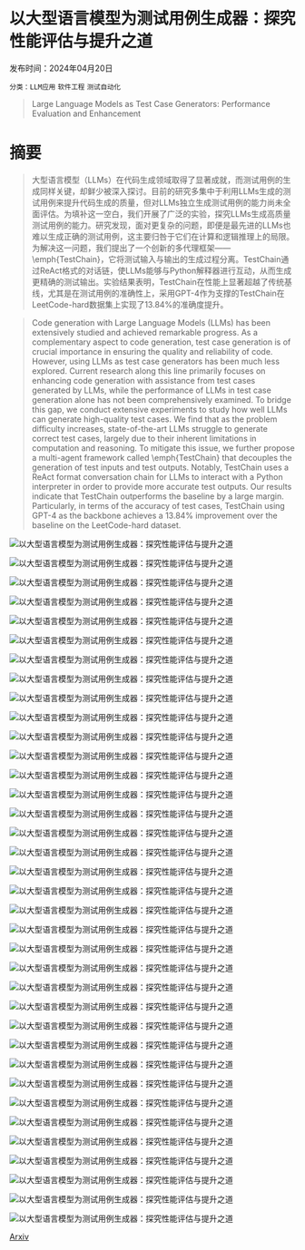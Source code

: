 # 以大型语言模型为测试用例生成器：探究性能评估与提升之道

发布时间：2024年04月20日

`分类：LLM应用` `软件工程` `测试自动化`

> Large Language Models as Test Case Generators: Performance Evaluation and Enhancement

# 摘要

> 大型语言模型（LLMs）在代码生成领域取得了显著成就，而测试用例的生成同样关键，却鲜少被深入探讨。目前的研究多集中于利用LLMs生成的测试用例来提升代码生成的质量，但对LLMs独立生成测试用例的能力尚未全面评估。为填补这一空白，我们开展了广泛的实验，探究LLMs生成高质量测试用例的能力。研究发现，面对更复杂的问题，即便是最先进的LLMs也难以生成正确的测试用例，这主要归咎于它们在计算和逻辑推理上的局限。为解决这一问题，我们提出了一个创新的多代理框架——\emph{TestChain}，它将测试输入与输出的生成过程分离。TestChain通过ReAct格式的对话链，使LLMs能够与Python解释器进行互动，从而生成更精确的测试输出。实验结果表明，TestChain在性能上显著超越了传统基线，尤其是在测试用例的准确性上，采用GPT-4作为支撑的TestChain在LeetCode-hard数据集上实现了13.84%的准确度提升。

> Code generation with Large Language Models (LLMs) has been extensively studied and achieved remarkable progress. As a complementary aspect to code generation, test case generation is of crucial importance in ensuring the quality and reliability of code. However, using LLMs as test case generators has been much less explored. Current research along this line primarily focuses on enhancing code generation with assistance from test cases generated by LLMs, while the performance of LLMs in test case generation alone has not been comprehensively examined. To bridge this gap, we conduct extensive experiments to study how well LLMs can generate high-quality test cases. We find that as the problem difficulty increases, state-of-the-art LLMs struggle to generate correct test cases, largely due to their inherent limitations in computation and reasoning. To mitigate this issue, we further propose a multi-agent framework called \emph{TestChain} that decouples the generation of test inputs and test outputs. Notably, TestChain uses a ReAct format conversation chain for LLMs to interact with a Python interpreter in order to provide more accurate test outputs. Our results indicate that TestChain outperforms the baseline by a large margin. Particularly, in terms of the accuracy of test cases, TestChain using GPT-4 as the backbone achieves a 13.84\% improvement over the baseline on the LeetCode-hard dataset.

![以大型语言模型为测试用例生成器：探究性能评估与提升之道](../../../paper_images/2404.13340/x1.png)

![以大型语言模型为测试用例生成器：探究性能评估与提升之道](../../../paper_images/2404.13340/x2.png)

![以大型语言模型为测试用例生成器：探究性能评估与提升之道](../../../paper_images/2404.13340/x3.png)

![以大型语言模型为测试用例生成器：探究性能评估与提升之道](../../../paper_images/2404.13340/x4.png)

![以大型语言模型为测试用例生成器：探究性能评估与提升之道](../../../paper_images/2404.13340/x5.png)

![以大型语言模型为测试用例生成器：探究性能评估与提升之道](../../../paper_images/2404.13340/x6.png)

![以大型语言模型为测试用例生成器：探究性能评估与提升之道](../../../paper_images/2404.13340/x7.png)

![以大型语言模型为测试用例生成器：探究性能评估与提升之道](../../../paper_images/2404.13340/x8.png)

![以大型语言模型为测试用例生成器：探究性能评估与提升之道](../../../paper_images/2404.13340/x9.png)

![以大型语言模型为测试用例生成器：探究性能评估与提升之道](../../../paper_images/2404.13340/x10.png)

![以大型语言模型为测试用例生成器：探究性能评估与提升之道](../../../paper_images/2404.13340/x11.png)

![以大型语言模型为测试用例生成器：探究性能评估与提升之道](../../../paper_images/2404.13340/x12.png)

![以大型语言模型为测试用例生成器：探究性能评估与提升之道](../../../paper_images/2404.13340/x13.png)

![以大型语言模型为测试用例生成器：探究性能评估与提升之道](../../../paper_images/2404.13340/x14.png)

![以大型语言模型为测试用例生成器：探究性能评估与提升之道](../../../paper_images/2404.13340/x15.png)

![以大型语言模型为测试用例生成器：探究性能评估与提升之道](../../../paper_images/2404.13340/x16.png)

![以大型语言模型为测试用例生成器：探究性能评估与提升之道](../../../paper_images/2404.13340/x17.png)

![以大型语言模型为测试用例生成器：探究性能评估与提升之道](../../../paper_images/2404.13340/x18.png)

![以大型语言模型为测试用例生成器：探究性能评估与提升之道](../../../paper_images/2404.13340/x19.png)

![以大型语言模型为测试用例生成器：探究性能评估与提升之道](../../../paper_images/2404.13340/x20.png)

![以大型语言模型为测试用例生成器：探究性能评估与提升之道](../../../paper_images/2404.13340/x21.png)

![以大型语言模型为测试用例生成器：探究性能评估与提升之道](../../../paper_images/2404.13340/x22.png)

![以大型语言模型为测试用例生成器：探究性能评估与提升之道](../../../paper_images/2404.13340/x23.png)

![以大型语言模型为测试用例生成器：探究性能评估与提升之道](../../../paper_images/2404.13340/x24.png)

![以大型语言模型为测试用例生成器：探究性能评估与提升之道](../../../paper_images/2404.13340/x25.png)

![以大型语言模型为测试用例生成器：探究性能评估与提升之道](../../../paper_images/2404.13340/x26.png)

![以大型语言模型为测试用例生成器：探究性能评估与提升之道](../../../paper_images/2404.13340/x27.png)

![以大型语言模型为测试用例生成器：探究性能评估与提升之道](../../../paper_images/2404.13340/x28.png)

![以大型语言模型为测试用例生成器：探究性能评估与提升之道](../../../paper_images/2404.13340/x29.png)

![以大型语言模型为测试用例生成器：探究性能评估与提升之道](../../../paper_images/2404.13340/x30.png)

![以大型语言模型为测试用例生成器：探究性能评估与提升之道](../../../paper_images/2404.13340/x31.png)

![以大型语言模型为测试用例生成器：探究性能评估与提升之道](../../../paper_images/2404.13340/x32.png)

![以大型语言模型为测试用例生成器：探究性能评估与提升之道](../../../paper_images/2404.13340/x33.png)

![以大型语言模型为测试用例生成器：探究性能评估与提升之道](../../../paper_images/2404.13340/x34.png)

![以大型语言模型为测试用例生成器：探究性能评估与提升之道](../../../paper_images/2404.13340/x35.png)

![以大型语言模型为测试用例生成器：探究性能评估与提升之道](../../../paper_images/2404.13340/x36.png)

[Arxiv](https://arxiv.org/abs/2404.13340)